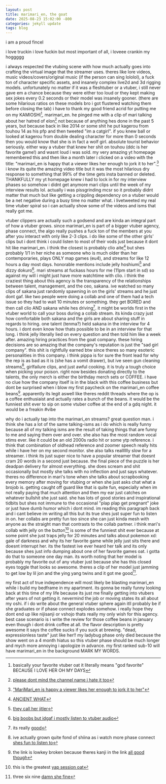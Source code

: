 ```yaml
---
layout: post
title: marimari_en, the goat
date: 2025-08-23 15:02:00 -800
categories: jekyll update
tags: blog
---
```

i am a proud fincel

i love truckin i love fuckin but most important of all, i loveee crankin my hoggggg

i always respected the vtubing scene with how much actually goes into crafting the virtual image that the streamer uses. theres like lore videos, music videos/covers/original music (if the person can sing lololol), a fuck ton of character specific assets, and insanely complex live2d and 3d rigging models. unfortunately no matter if it was a  fleshtuber or a vtuber, i still never gave em a chance because they were either too loud or they kept making sex jokes every 0.2 seconds or their model was insanely gooner.  (there are some hilarious ratios on these models bro i got flustered watching them before closing the tab) i have to thank my good friend acrid for putting me on my KAMIOSHI[^1], marimari_en. he pinged me with a clip of mari talking about her hatred of elon[^2] not because of anything hes done in the past 5 years, but because back in like 2014 or some shit he put kagerou from touhou 14 as his pfp and then tweeted "im a catgirl". if you knew ball or looked at kagerou from double dealing character for more than 0 seconds then you would know that she is in fact a wolf girl. absolute tourist behavior seriously. either way a vtuber that knew her shit on touhou (ddc is her favorite game!) and wasnt loud i was sold. my very amazing yt homepage remembered this and then like a month later i clicked on a video with the title: "marimari_en is happy that a viewer likes her enough to jork it to her".[^3] i know its quite the amazing video title but it was the most hilarious dry response to something that 99% of the time gets insta banned or deleted. THANKFULLY my yt homepage knew i had to lock in for my interview phases so somehow i didnt get anymore mari clips until the week of my interview results lol. actually i was pissgrinding mcsr so it probably didnt matter that much but like getting a crippling dependency on a vtuber would be a net negative during a busy time no matter what. i livetweeted my real time vtuber spiral so i can actually show some of the videos and isms that really got me.

vtuber clippers are actually such a godsend and are kinda an integral part of how a vtuber grows. since marimari_en is part of a bigger vtuber agency, phase connect, the algo really pushes a fuck ton of the members at you after you interact with only like 2-3 clips. i do like some of the other girls' clips but i dont think i could listen to most of their vods just because it dont hit like marimari_en. i think the closest is probably clio aite[^4] but shes probably 1/1 in her niche as someone who is much older than her contemporaries, plays ONLY map games (eu4), and streams for like 12 hours a day most days. honorable mentions include jelly hoshiumi[^5] and dizzy dokuro[^6]. mari streams at fuckass hours for me (11pm start in sd) so against my will i might just have more watchtime with clio. i think the craziest thing about this agency is the transparency of the relationships between talent, management, and the ceo, sakana. ive watched so many clips of sakana just randomly spawning in on the girls' streams and he just dont gaf. like two people were doing a collab and one of them had a tech issue so they had to wait 10 minutes or something. they get BORED and then call clio AND sakana while hes driving[^7]. it might be worlds first in the vtuber world to call your boss during a collab stream. its kinda crazy just how comfortable both sakana and the girls are about sharing stuff in regards to hiring. one talent (tenma?) held sakana in the interview for 4 hours. i dont even know how thats possible to be in an interview for that long. i think jelly literally lied on every question and then told him like a week after. amazing hiring practices from the goat company. these hiring decisions are so amazing that the company's reputation is just the "sad girl company". this shit is rightfully earned btw since theres so many esoteric personalities in this company. i think pippa is for sure the front lead for why the rep is as bad as it is (she has a vomit drawer), but ive seen gun cleaning streams[^8], girlfailure clips, and just awful cooking. it is truly a tough choice when picking your poison. right now besides donating directly to the talents, the only merch is either the birthday merch sets or COFFEE. i have no clue how the company itself is in the black with this coffee business but dont be surprised when i blow my first paycheck on the marimari_en coffee beans[^9]. apparently its legit aswell like theres reddit threads where the op is a coffee enthusiaist and actually rates a bunch of the beans. it would be the funniest shit ever to sip on some vtuber coffee at the end of a gdq night. it would be a freakin #vibe 

why do i actually tap into the marimari_en streams? great question man. i think she has a lot of the same talking-isms as i do which is really funny because all of my talking isms are the result of taking things that are funny to me and saying them over and over. she also has the most random vocal stims ever. like it could be an old 2000s radio hit or some ytp reference. i think that combination of oldhead reference and zoomer speech really hits while i have her on my second monitor. she also talks realllllly slow for a streamer. i think its just super nice to have a popular streamer that doesnt cram 20 words in a second just because. the final piece of the puzzle is her deadpan delivery for almost everything. she does scream and shit occasionally but mostly she talks with no inflection and just says whatever. theres no difference in mari's tone when she talks about scrapbooking every memory after moving for vtubing or when she just asks chat what a brojob is. getting caught off guard like that is quite fun, especially when im not really paying that much attention and then my ear just catches on whatever bullshit she just said. she has lots of good stories and inspirational tidbits but shes not immune to the occasional "plap plap get pregnant" joke or just have dumb humor which i dont mind. im reading this paragraph back and i cant believe im writing all this but its true shes just super fun to listen in on. her collabs are pretty fun too since she can just kinda mesh with anyone as the straight man that contrasts to the collab partner. i think mari's collab with jelly on the button[^10] is some of the funniest shit ever because at some point she just traps jelly for 20 minutes and talks about pokemon xd: gale of darkness and why its her favorite game while jelly just sits there and doesnt interrupt her. its the fastest ive ever heard her talk and its only because shes just info dumping about one of her favorite games oat. i gotta do that to someone one day man. its worth noting that her model is probably my favorite out of any vtuber just because she has this closed eyes toggle that looks so awesome. theres a clip of her model just jamming to get low by lil jon and the ying yang twins and it got me good[^11].

my first act of true independence will most likely be blasting marimari_en while i build my bedframe in my apartment. its gonna be really funny looking back at this time of my life because its just me finally getting into vtubers after years of not getting it. nevermind the job or moving states its all about my oshi. if i do write about the general vtuber sphere again itll probably be if she graduates or if phase connect explodes somehow. i really hope they dont end up like nijisanji or vshojo thats really my only wish for this agency. best case scenario is i write the review for those coffee beans in january even though i dont drink coffee at all. the flavor description is pretty awesome it says the coffee sucks if you suck at brewing. "dead, expressionless taste" just like her!! my ladybug phase only died because the show went on a 4 month hiatus so this vtuber phase should be much longer and mych more annoying i apologize in advance. my first ranked sub-10 will have marimari_en in the background MARK MY WORDS.

[^1]: basically your favorite vtuber oat it literally means "god favorite" BECAUSE I LOVE HER OH MY DAYS

[^2]: [please dont mind the channel name i hate it too](https://youtu.be/BK0VoJtwYsE?si=)

[^3]: ["MariMari_en is happy a viewer likes her enough to jork it to her"](https://youtu.be/KVfIif6DSc8?si=IRjV7EBsA45VGkMA)

[^4]: [ANCIENT WHAT](https://www.youtube.com/shorts/pPWNL6NMBGM)

[^5]: [they call her jitler](https://www.youtube.com/watch?v=BXHcy2WEgJ4)

[^6]: [big boobs but idgaf i mostly listen to vtuber audio](https://youtu.be/Y2Yn8kfH8Lg?si=rpJfP_JCIpm14ifT)

[^7]: its really [good](https://www.youtube.com/watch?v=Fuu-OlPGmEg)

[^8]: ive actually grown quite fond of shiina as i watch more phase connect [shes fun to listen to](https://www.youtube.com/watch?v=zkM9Rk4qUhU)

[^9]: the link is lowkey broken because theres kanji in the link [all good though](https://shop.phase-connect.com/products/phase-invaders-quest-custom-roast-coffee-beans-by-mari-mari-%E3%83%9E%E3%83%AA%E3%83%9E%E3%83%AA)

[^10]: this is the greatest [yap session oat](https://www.youtube.com/watch?v=vaYY2A_b2rk)

[^11]: three six nine [damn she fine](https://www.youtube.com/watch?v=dmG9KAWgvNk)